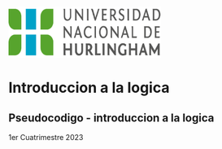 <img src="logo-unahur.png" alt="logo-unahur" width="300" height="100" />

# Introduccion a la logica 

## Pseudocodigo - introduccion a la logica
1er Cuatrimestre 2023
